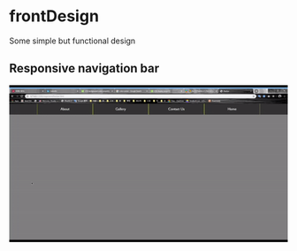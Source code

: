 # frontDesign
Some simple but functional design
## Responsive navigation bar
![](responsiveNavbar.gif)
